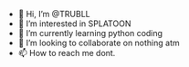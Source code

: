 - 👋 Hi, I’m @TRUBLL
- 👀 I’m interested in SPLATOON
- 🌱 I’m currently learning python coding
- 💞️ I’m looking to collaborate on nothing atm
- 📫 How to reach me dont.

<!---
TRUBLL/TRUBLL is a ✨ special ✨ repository because its `README.md` (this file) appears on your GitHub profile.
You can click the Preview link to take a look at your changes.
--->
